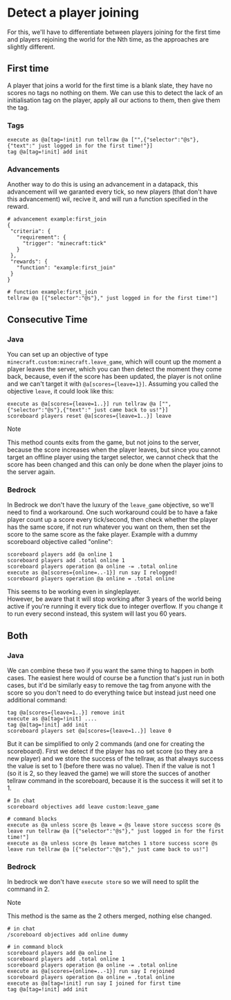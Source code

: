 # Detect a player joining

For this, we'll have to differentiate between players joining for the first time and players rejoining the world for the Nth time, as the approaches are slightly different.

## First time
A player that joins a world for the first time is a blank slate, they have no scores no tags no nothing on them. We can use this to detect the lack of an initialisation tag on the player, apply all our actions to them, then give them the tag.

### Tags

    execute as @a[tag=!init] run tellraw @a ["",{"selector":"@s"},{"text":" just logged in for the first time!"}]
    tag @a[tag=!init] add init

### Advancements
Another way to do this is using an advancement in a datapack, this advancement will we garanted every tick, so new players (that don't have this advancement) wil, recive it, and will run a function specified in the reward.

    # advancement example:first_join
    {
     "criteria": {
       "requirement": {
         "trigger": "minecraft:tick"
       }
     },
     "rewards": {
       "function": "example:first_join"
     }
    }
    
    # function example:first_join
    tellraw @a [{"selector":"@s"}," just logged in for the first time!"]

## Consecutive Time

### Java 
 
You can set up an objective of type `minecraft.custom:minecraft.leave_game`, which will count up the moment a player leaves the server, which you can then detect the moment they come back, because, even if the score has been updated, the player is not online and we can't target it with `@a[scores={leave=1}]`.
Assuming you called the objective `leave`, it could look like this:  

    execute as @a[scores={leave=1..}] run tellraw @a ["",{"selector":"@s"},{"text":" just came back to us!"}]
    scoreboard players reset @a[scores={leave=1..}] leave

> [!NOTE]
> This method counts exits from the game, but not joins to the server, because the score increases when the player leaves, but since you cannot target an offline player using the target selector, we cannot check that the score has been changed and this can only be done when the player joins to the server again.

### Bedrock

In Bedrock we don't have the luxury of the `leave_game` objective, so we'll need to find a workaround. One such workaround could be to have a fake player count up a score every tick/second, then check whether the player has the same score, if not run whatever you want on them, then set the score to the same score as the fake player. Example with a dummy scoreboard objective called "online":

    scoreboard players add @a online 1
    scoreboard players add .total online 1
    scoreboard players operation @a online -= .total online
    execute as @a[scores={online=..-1}] run say I relogged!
    scoreboard players operation @a online = .total online

This seems to be working even in singleplayer.   
However, be aware that it will stop working after 3 years of the world being active if you're running it every tick due to integer overflow. If you change it to run every second instead, this system will last you 60 years.

## Both

### Java
We can combine these two if you want the same thing to happen in both cases. The easiest here would of course be a function that's just run in both cases, but it'd be similarly easy to remove the tag from anyone with the score so you don't need to do everything twice but instead just need one additional command:

    tag @a[scores={leave=1..}] remove init
    execute as @a[tag=!init] ....
    tag @a[tag=!init] add init
    scoreboard players set @a[scores={leave=1..}] leave 0

But it can be simplified to only 2 commands (and one for creating the scoreboard).
First we detect if the player has no set score (so they are a new player) and we store the success of the tellraw, as that always success the value is set to 1 (before there was no value).
Then if the value is not 1 (so it is 2, so they leaved the game) we will store the succes of another tellraw command in the scoreboard, because it is the success it will set it to 1.

    # In chat
    scoreboard objectives add leave custom:leave_game
    
    # command blocks
    execute as @a unless score @s leave = @s leave store success score @s leave run tellraw @a [{"selector":"@s"}," just logged in for the first time!"]
    execute as @a unless score @s leave matches 1 store success score @s leave run tellraw @a [{"selector":"@s"}," just came back to us!"]

### Bedrock

In bedrock we don't have `execute store` so we will need to split the command in 2. 
> [!Note]
> This method is the same as the 2 others merged, nothing else changed.

    # in chat
    /scoreboard objectives add online dummy

    # in command block
    scoreboard players add @a online 1
    scoreboard players add .total online 1
    scoreboard players operation @a online -= .total online
    execute as @a[scores={online=..-1}] run say I rejoined
    scoreboard players operation @a online = .total online
    execute as @a[tag=!init] run say I joined for first time
    tag @a[tag=!init] add init

